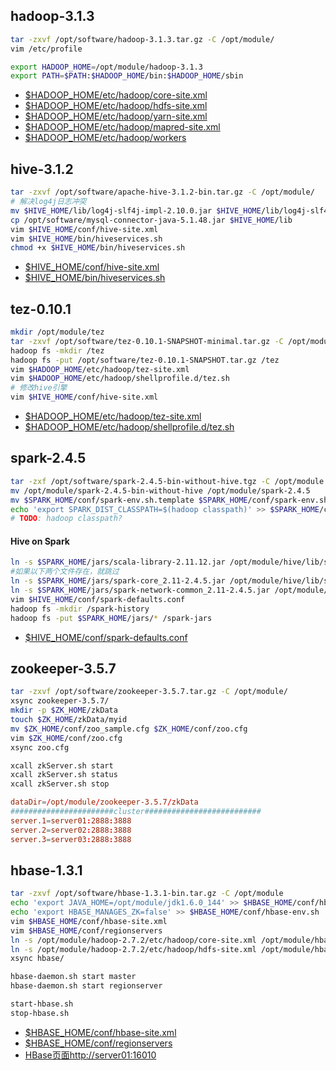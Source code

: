 ## hadoop-3.1.3

```bash
tar -zxvf /opt/software/hadoop-3.1.3.tar.gz -C /opt/module/
vim /etc/profile
```
```sh
export HADOOP_HOME=/opt/module/hadoop-3.1.3
export PATH=$PATH:$HADOOP_HOME/bin:$HADOOP_HOME/sbin
```

 * [$HADOOP_HOME/etc/hadoop/core-site.xml](../code/env_build_new/core-site.xml)
 * [$HADOOP_HOME/etc/hadoop/hdfs-site.xml](../code/env_build_new/hdfs-site.xml)
 * [$HADOOP_HOME/etc/hadoop/yarn-site.xml](../code/env_build_new/yarn-site.xml)
 * [$HADOOP_HOME/etc/hadoop/mapred-site.xml](../code/env_build_new/mapred-site.xml)
 * [$HADOOP_HOME/etc/hadoop/workers](../code/env_build_new/workers)

## hive-3.1.2

```bash
tar -zxvf /opt/software/apache-hive-3.1.2-bin.tar.gz -C /opt/module/
# 解决log4j日志冲突
mv $HIVE_HOME/lib/log4j-slf4j-impl-2.10.0.jar $HIVE_HOME/lib/log4j-slf4j-impl-2.10.0.bak
cp /opt/software/mysql-connector-java-5.1.48.jar $HIVE_HOME/lib
vim $HIVE_HOME/conf/hive-site.xml
vim $HIVE_HOME/bin/hiveservices.sh
chmod +x $HIVE_HOME/bin/hiveservices.sh
```

 * [$HIVE_HOME/conf/hive-site.xml](../code/env_build_new/hive-site.xml)
 * [$HIVE_HOME/bin/hiveservices.sh](../code/env_build_new/hiveservices.sh)

## tez-0.10.1

```bash
mkdir /opt/module/tez
tar -zxvf /opt/software/tez-0.10.1-SNAPSHOT-minimal.tar.gz -C /opt/module/tez
hadoop fs -mkdir /tez
hadoop fs -put /opt/software/tez-0.10.1-SNAPSHOT.tar.gz /tez
vim $HADOOP_HOME/etc/hadoop/tez-site.xml
vim $HADOOP_HOME/etc/hadoop/shellprofile.d/tez.sh
# 修改hive引擎
vim $HIVE_HOME/conf/hive-site.xml 
```

 * [$HADOOP_HOME/etc/hadoop/tez-site.xml](../code/env_build_new/tez-site.xml)
 * [$HADOOP_HOME/etc/hadoop/shellprofile.d/tez.sh](../code/env_build_new/tez.sh)

## spark-2.4.5

```bash
tar -zxf /opt/software/spark-2.4.5-bin-without-hive.tgz -C /opt/module
mv /opt/module/spark-2.4.5-bin-without-hive /opt/module/spark-2.4.5
mv $SPARK_HOME/conf/spark-env.sh.template $SPARK_HOME/conf/spark-env.sh
echo 'export SPARK_DIST_CLASSPATH=$(hadoop classpath)' >> $SPARK_HOME/conf/spark-env.sh
# TODO: hadoop classpath?
```

#### Hive on Spark
```bash
ln -s $SPARK_HOME/jars/scala-library-2.11.12.jar /opt/module/hive/lib/scala-library-2.11.12.jar
#如果以下两个文件存在，就跳过
ln -s $SPARK_HOME/jars/spark-core_2.11-2.4.5.jar /opt/module/hive/lib/spark-core_2.11-2.4.5.jar
ln -s $SPARK_HOME/jars/spark-network-common_2.11-2.4.5.jar /opt/module/hive/lib/spark-network-common_2.11-2.4.5.jar
vim $HIVE_HOME/conf/spark-defaults.conf
hadoop fs -mkdir /spark-history
hadoop fs -put $SPARK_HOME/jars/* /spark-jars
```

 * [$HIVE_HOME/conf/spark-defaults.conf](../code/env_build_new/spark-defaults.conf)


## zookeeper-3.5.7


```bash
tar -zxvf /opt/software/zookeeper-3.5.7.tar.gz -C /opt/module/
xsync zookeeper-3.5.7/
mkdir -p $ZK_HOME/zkData
touch $ZK_HOME/zkData/myid
mv $ZK_HOME/conf/zoo_sample.cfg $ZK_HOME/conf/zoo.cfg
vim $ZK_HOME/conf/zoo.cfg
xsync zoo.cfg

xcall zkServer.sh start
xcall zkServer.sh status
xcall zkServer.sh stop
```
```conf
dataDir=/opt/module/zookeeper-3.5.7/zkData
#######################cluster##########################
server.1=server01:2888:3888
server.2=server02:2888:3888
server.3=server03:2888:3888
```

## hbase-1.3.1

```bash
tar -zxvf /opt/software/hbase-1.3.1-bin.tar.gz -C /opt/module
echo 'export JAVA_HOME=/opt/module/jdk1.6.0_144' >> $HBASE_HOME/conf/hbase-env.sh
echo 'export HBASE_MANAGES_ZK=false' >> $HBASE_HOME/conf/hbase-env.sh
vim $HBASE_HOME/conf/hbase-site.xml
vim $HBASE_HOME/conf/regionservers
ln -s /opt/module/hadoop-2.7.2/etc/hadoop/core-site.xml /opt/module/hbase/conf/core-site.xml
ln -s /opt/module/hadoop-2.7.2/etc/hadoop/hdfs-site.xml /opt/module/hbase/conf/hdfs-site.xml
xsync hbase/

hbase-daemon.sh start master
hbase-daemon.sh start regionserver

start-hbase.sh
stop-hbase.sh
```

 * [$HBASE_HOME/conf/hbase-site.xml](../code/env_build_new/hbase-site.xml)
 * [$HBASE_HOME/conf/regionservers](../code/env_build_new/regionservers)
 * [HBase页面http://server01:16010](http://server01:16010)
